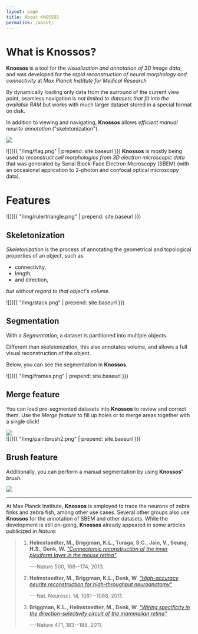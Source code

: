 ```yaml
---
layout: page
title: About KNOSSOS
permalink: /about/
---
```

What is **Knossos**?
====================

**Knossos** is a tool for the *visualization and annotation of 3D image data*,
and was developed for the *rapid reconstruction of neural morphology and connectivity*
at *Max Planck Institute for Medical Research*

By dynamically loading only data from the surround of the current view point,
seamless navigation is *not limited to datasets that fit into the available RAM*
but works with much larger dataset stored in a special format on disk.

In addition to viewing and navigating, **Knossos** allows *efficient manual neurite annotation*
("skeletonization").

<section>

<article>

<div class="newbrowser">
<div class="newbrowser-top-bar">
<div class="newbrowser-circle"></div>
<div class="newbrowser-circle"></div>
<div class="newbrowser-circle"></div>
</div>

<img src="../img/features/app.png">
</div>

</article>

<article>

<span class="floating">![]({{ "/img/flag.png" | prepend: site.baseurl }})</span> **Knossos** is mostly
being used *to reconstruct cell morphologies from 3D electron microscopic data*
that was generated by Serial Block-Face Electron Microscopy (SBEM)
(with an occasional application to 2-photon and confocal optical microscopy data).

</article>

</section>

Features
========

<span class="floating">![]({{ "/img/rulertriangle.png" | prepend: site.baseurl }})</span>

Skeletonization
---------------

*Skeletonization* is the process of annotating the geometrical and topological properties of an object, such as

*   connectivity,
*   length,
*   and direction,

*but without regard to that object's volume*.


<span class="floating">![]({{ "/img/stack.png" | prepend: site.baseurl }})</span>

Segmentation
------------

With a *Segmentation*, a dataset is partitioned into multiple objects.

Different than skeletonization, this also annotates volume, and allows a full visual reconstruction of the object.

Below, you can see the segmentation in **Knossos**.

<section>

<article>
<span class="floating">![]({{ "/img/frames.png" | prepend: site.baseurl }})</span>

Merge feature
-------------

You can load pre-segmented datasets into **Knossos** to review and correct them.
Use the *Merge feature* to fill up holes or to merge areas together with a single click!
</article>

<article>
<div class="newbrowser">
<div class="newbrowser-top-bar">
<div class="newbrowser-circle"></div>
<div class="newbrowser-circle"></div>
<div class="newbrowser-circle"></div>
</div>

<img src="../img/features/merge_feature.gif">
</div>
</article>
</section>

<section>
<article>
<span class="floating">![]({{ "/img/paintbrush2.png" | prepend: site.baseurl }})</span>

Brush feature
-------------

Additionally, you can perform a manual segmentation by using **Knossos'** *brush*.
</article>

<article>
<div class="newbrowser">
<div class="newbrowser-top-bar">
<div class="newbrowser-circle"></div>
<div class="newbrowser-circle"></div>
<div class="newbrowser-circle"></div>
</div>

<img src="../img/features/brush_feature.gif">
</div>
</article>
</section>

* * *

At Max Planck Institute, **Knossos** is employed to trace the neurons of zebra
finks and zebra fish, among other use cases. Several other groups also use
**Knossos** for the annotation of SBEM and other datasets. While the development
is still on-going, **Knossos** already appeared in some articles publicized in
*Nature*:

> 1.    **Helmstaedter, M., Briggman, K.L., Turaga, S.C., Jain, V., Seung, H.S., Denk, W.** [*"Connectomic reconstruction of the inner plexiform layer in the mouse retina"*](http://www.nature.com/nature/journal/v500/n7461/full/nature12346.html)
>
>       ---Nature 500, 168--174, 2013.
> 2.    **Helmstaedter, M., Briggman, K.L., Denk, W.** [*"High-accuracy neurite reconstruction for high-throughput neuroanatomy"*](http://www.nature.com/neuro/journal/v14/n8/full/nn.2868.html)
>
>       ---Nat. Neurosci. 14, 1081--1088, 2011.
> 3.    **Briggman, K.L., Helmstaedter, M., Denk, W.** [*"Wiring specificity in the direction-selectivity circuit of the mammalian retina"*](http://www.nature.com/nature/journal/v471/n7337/full/nature09818.html)
>
>       ---Nature 471, 183--188, 2011.
